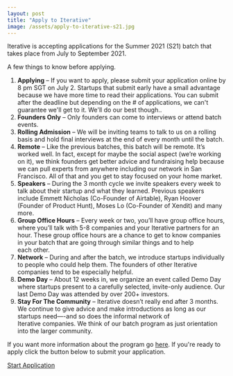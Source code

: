 ```yaml
---
layout: post 
title: "Apply to Iterative"
image: /assets/apply-to-iterative-s21.jpg
---
```


Iterative is accepting applications for the Summer 2021 (S21) batch that takes place from July to September 2021.

A few things to know before applying.

1. **Applying** – If you want to apply, please submit your application online by 8 pm SGT on July 2. Startups that submit early have a small advantage because we have more time to read their applications. You can submit after the deadline but depending on the # of applications, we can't guarantee we'll get to it. We'll do our best though..
2. **Founders Only** – Only founders can come to interviews or attend batch events.
3. **Rolling Admission** – We will be inviting teams to talk to us on a rolling basis and hold final interviews at the end of every month until the batch.
4. **Remote** – Like the previous batches, this batch will be remote. It’s worked well. In fact, except for maybe the social aspect (we’re working on it), we think founders get better advice and fundraising help because we can pull experts from anywhere including our network in San Francisco. All of that and you get to stay focused on your home market.
6. **Speakers** – During the 3 month cycle we invite speakers every week to talk about their startup and what they learned. Previous speakers include Emmett Nicholas (Co-Founder of Airtable), Ryan Hoover (Founder of Product Hunt), Moses Lo (Co-Founder of Xendit) and many more.
7. **Group Office Hours** – Every week or two, you’ll have group office hours, where you’ll talk with 5-8 companies and your Iterative partners for an hour. These group office hours are a chance to get to know companies in your batch that are going through similar things and to help each other.
8. **Network** – During and after the batch, we introduce startups individually to people who could help them. The founders of other Iterative companies tend to be especially helpful.
9. **Demo Day** – About 12 weeks in, we organize an event called Demo Day where startups present to a carefully selected, invite-only audience. Our last Demo Day was attended by over 200+ investors.
10. **Stay For The Community** – Iterative doesn’t really end after 3 months. We continue to give advice and make introductions as long as our startups need—-and so does the informal network of Iterative companies. We think of our batch program as just orientation into the larger community.

If you want more information about the program go [here]({{site.url}}/about). If you're ready to apply click the button below to submit your application.

<a href="https://airtable.com/shrmLNUKq1qr94YkW" class="btn btn-primary " tabindex="-1" role="button" aria-disabled="true" target="_blank" id="start-application">Start Application</a>

<script type="text/javascript">
  mixpanel.track_links('#start-application', 'Clicked Start Application');
</script>

